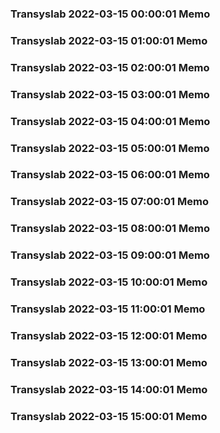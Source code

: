 ### Transyslab 2022-03-15 00:00:01 Memo
### Transyslab 2022-03-15 01:00:01 Memo
### Transyslab 2022-03-15 02:00:01 Memo
### Transyslab 2022-03-15 03:00:01 Memo
### Transyslab 2022-03-15 04:00:01 Memo
### Transyslab 2022-03-15 05:00:01 Memo
### Transyslab 2022-03-15 06:00:01 Memo
### Transyslab 2022-03-15 07:00:01 Memo
### Transyslab 2022-03-15 08:00:01 Memo
### Transyslab 2022-03-15 09:00:01 Memo
### Transyslab 2022-03-15 10:00:01 Memo
### Transyslab 2022-03-15 11:00:01 Memo
### Transyslab 2022-03-15 12:00:01 Memo
### Transyslab 2022-03-15 13:00:01 Memo
### Transyslab 2022-03-15 14:00:01 Memo
### Transyslab 2022-03-15 15:00:01 Memo
